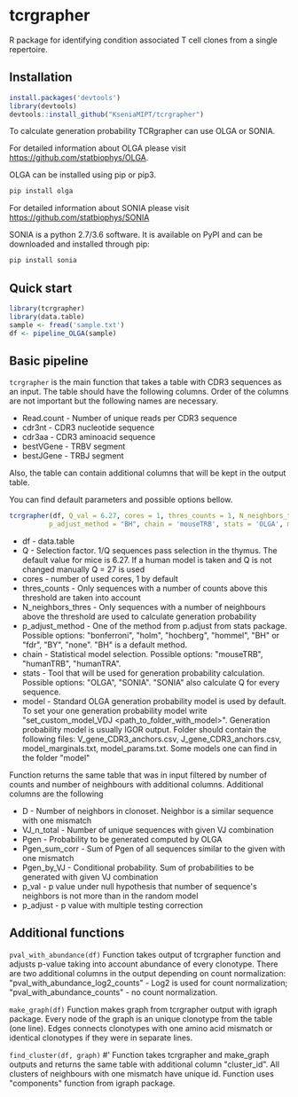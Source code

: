 # tcrgrapher

R package for identifying condition associated T cell clones from a single 
repertoire.

## Installation

```R
install.packages('devtools')
library(devtools)
devtools::install_github("KseniaMIPT/tcrgrapher")
```

To calculate generation probability TCRgrapher can use OLGA or SONIA. 

For detailed information about OLGA please visit
https://github.com/statbiophys/OLGA.

OLGA can be installed using pip or pip3.

```python
pip install olga
```

For detailed information about SONIA please visit
https://github.com/statbiophys/SONIA

SONIA is a python 2.7/3.6 software. It is available on PyPI and can be 
downloaded and installed through pip:

```python
pip install sonia
```

## Quick start

```R
library(tcrgrapher)
library(data.table)
sample <- fread('sample.txt')
df <- pipeline_OLGA(sample)
```

## Basic pipeline

```tcrgrapher``` is the main function that takes a table with CDR3 sequences as
an input. The table should have the following columns. Order of the columns are 
not  important but the following names are necessary.

* Read.count - Number of unique reads per CDR3 sequence
* cdr3nt - CDR3 nucleotide sequence
* cdr3aa - CDR3 aminoacid sequence
* bestVGene - TRBV segment
* bestJGene - TRBJ segment

Also, the table can contain additional columns that will be kept in the output 
table.

You can find default parameters and possible options bellow.

```R
tcrgrapher(df, Q_val = 6.27, cores = 1, thres_counts = 1, N_neighbors_thres = 1, 
          p_adjust_method = "BH", chain = 'mouseTRB', stats = 'OLGA', model= '-')
```
* df - data.table
* Q - Selection factor. 1/Q sequences pass selection in the thymus. The 
default value for mice is 6.27. If a human model is taken and Q is not changed 
manually Q = 27 is used
* cores - number of used cores, 1 by default
* thres_counts - Only sequences with a number of counts above this threshold
are taken into account
* N_neighbors_thres - Only sequences with a number of neighbours above the 
threshold are used to calculate generation probability
* p_adjust_method - One of the method from p.adjust from stats package. 
Possible options: "bonferroni", "holm", "hochberg", "hommel", "BH" or "fdr",
"BY", "none". "BH" is a default method.
* chain - Statistical model selection. Possible options: "mouseTRB", "humanTRB",
"humanTRA".
* stats - Tool that will be used for generation probability calculation.
Possible options: "OLGA", "SONIA". "SONIA" also calculate Q for every sequence.
* model - Standard OLGA generation probability model is used by default. To set 
your one generation probability model write "set_custom_model_VDJ 
<path_to_folder_with_model>". Generation probability model is usually IGOR output.
Folder should contain the following files: V_gene_CDR3_anchors.csv,
J_gene_CDR3_anchors.csv, model_marginals.txt, model_params.txt. Some models one 
can find in the folder "model"

Function returns the same table that was in input filtered by number
of counts and number of neighbours with additional columns. Additional columns
are the following
* D - Number of neighbors in clonoset. Neighbor is a similar sequence
with one mismatch
* VJ_n_total - Number of unique sequences with given VJ combination
* Pgen - Probability to be generated computed by OLGA
* Pgen_sum_corr - Sum of Pgen of all sequences similar to the given with one 
mismatch
* Pgen_by_VJ - Conditional probability. Sum of probabilities to be generated 
with given VJ combination
* p_val - p value under null hypothesis that number of sequence's
neighbors is not more than in the random model
* p_adjust - p value with multiple testing correction

## Additional functions

```pval_with_abundance(df)``` Function takes output of tcrgrapher function and 
adjusts p-value taking into account abundance of every clonotype. There are two 
additional columns in the output depending on count normalization: 
"pval_with_abundance_log2_counts" - Log2 is used for count normalization; "pval_with_abundance_counts" - no count normalization.

```make_graph(df)``` Function makes graph from tcrgrapher output with igraph package.
Every node of the graph is an unique clonotype from the table (one line). Edges
connects clonotypes with one amino acid mismatch or identical clonotypes if they
were in separate lines.

```find_cluster(df, graph)``` #' Function takes tcrgrapher and make_graph outputs
and returns the same table with additional column "cluster_id". All clusters of neighbours
with one mismatch have unique id. Function uses "components" function from igraph package.
